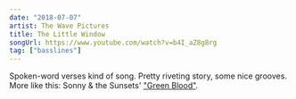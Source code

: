 ```yaml
---
date: "2018-07-07"
artist: The Wave Pictures
title: The Little Window
songUrl: https://www.youtube.com/watch?v=b4I_aZ8g8rg
tag: ["basslines"]
---
```


Spoken-word verses kind of song. Pretty riveting story, some nice grooves. More like this: Sonny & the Sunsets' ["Green Blood"](https://www.youtube.com/watch?v=5i5zO7aXiFA).